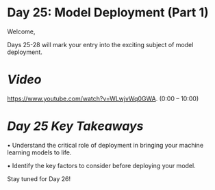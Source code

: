# **Day 25: Model Deployment (Part 1)**

Welcome, 

Days 25-28 will mark your entry into the exciting subject of model deployment. 

# *Video*

https://www.youtube.com/watch?v=WLwjvWq0GWA. (0:00 – 10:00)

# *Day 25 Key Takeaways*

•	Understand the critical role of deployment in bringing your machine learning models to life.

•	Identify the key factors to consider before deploying your model.

Stay tuned for Day 26!
